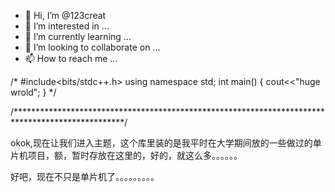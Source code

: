- 👋 Hi, I’m @123creat
- 👀 I’m interested in ...
- 🌱 I’m currently learning ...
- 💞️ I’m looking to collaborate on ...
- 📫 How to reach me ...

<!---
123creat/123creat is a ✨ special ✨ repository because its `README.md` (this file) appears on your GitHub profile.
You can click the Preview link to take a look at your changes.
--->
/*
#include<bits/stdc++.h>
using namespace std;
int main()
{
cout<<"huge wrold";
}
*/


/*************************************************************************************************/

okok,现在让我们进入主题，这个库里装的是我平时在大学期间放的一些做过的单片机项目，额，暂时存放在这里的，好的，就这么多。。。。。。



好吧，现在不只是单片机了。。。。。。。。。
